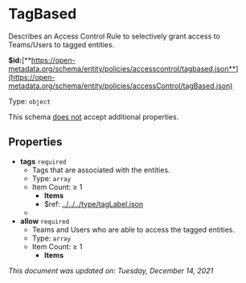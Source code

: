 # TagBased

Describes an Access Control Rule to selectively grant access to Teams/Users to tagged entities.

**$id:**[**https://open-metadata.org/schema/entity/policies/accesscontrol/tagbased.json**](https://open-metadata.org/schema/entity/policies/accessControl/tagBased.json)

Type: `object`

This schema <u>does not</u> accept additional properties.

## Properties
 - **tags** `required`
	 - Tags that are associated with the entities.
	 - Type: `array`
	 - Item Count:  &ge; 1
		 - **Items**
		 - $ref: [../../../type/tagLabel.json](../types/taglabel.md)
	 - 
 - **allow** `required`
	 - Teams and Users who are able to access the tagged entities.
	 - Type: `array`
	 - Item Count:  &ge; 1
		 - **Items**

_This document was updated on: Tuesday, December 14, 2021_